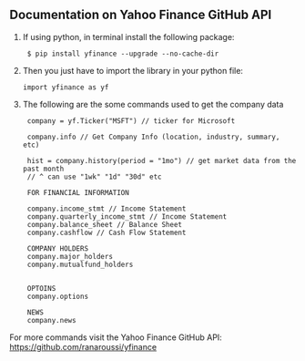 ## Documentation on Yahoo Finance GitHub API

1. If using python, in terminal install the following package:

        $ pip install yfinance --upgrade --no-cache-dir

 2. Then you just have to import the library in your python file:

        import yfinance as yf

3. The following are the some commands used to get the company data

        
        company = yf.Ticker("MSFT") // ticker for Microsoft

        company.info // Get Company Info (location, industry, summary, etc)

        hist = company.history(period = "1mo") // get market data from the past month
        // ^ can use "1wk" "1d" "30d" etc

        FOR FINANCIAL INFORMATION

        company.income_stmt // Income Statement
        company.quarterly_income_stmt // Income Statement
        company.balance_sheet // Balance Sheet
        company.cashflow // Cash Flow Statement

        COMPANY HOLDERS
        company.major_holders 
        company.mutualfund_holders


        OPTOINS
        company.options

        NEWS
        company.news





For more commands visit the Yahoo Finance GitHub API:
https://github.com/ranaroussi/yfinance

